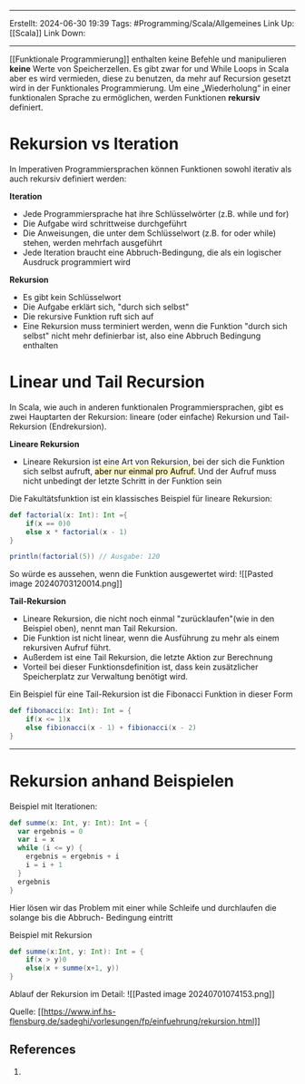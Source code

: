 
--- 
Erstellt: 2024-06-30    19:39 
Tags: #Programming/Scala/Allgemeines 
Link Up: [[Scala]]
Link Down:

--- 
[[Funktionale Programmierung]] enthalten keine Befehle und manipulieren **keine** Werte von Speicherzellen. Es gibt zwar for und While Loops in Scala aber es wird vermieden, diese zu benutzen, da mehr auf Recursion gesetzt wird in der Funktionales Programmierung. Um eine „Wiederholung“ in einer funktionalen Sprache zu ermöglichen, werden Funktionen **rekursiv** definiert.

# Rekursion vs Iteration
In Imperativen Programmiersprachen können Funktionen sowohl iterativ als auch rekursiv definiert werden:
  
**Iteration**
- Jede Programmiersprache hat ihre Schlüsselwörter (z.B. while und for)
- Die Aufgabe wird schrittweise durchgeführt
- Die Anweisungen, die unter dem Schlüsselwort (z.B. for oder while) stehen, werden mehrfach ausgeführt
- Jede Iteration braucht eine Abbruch-Bedingung, die als ein logischer Ausdruck programmiert wird

**Rekursion**
- Es gibt kein Schlüsselwort
- Die Aufgabe erklärt sich, "durch sich selbst"
- Die rekursive Funktion ruft sich auf
- Eine Rekursion muss terminiert werden, wenn die Funktion "durch sich selbst" nicht mehr definierbar ist, also eine Abbruch Bedingung enthalten

# Linear und Tail Recursion
In Scala, wie auch in anderen funktionalen Programmiersprachen, gibt es zwei Hauptarten der Rekursion: lineare (oder einfache) Rekursion und Tail-Rekursion (Endrekursion).

**Lineare Rekursion**
- Lineare Rekursion ist eine Art von Rekursion, bei der sich die Funktion sich selbst aufruft, <mark style="background: #FFF3A3A6;">aber nur einmal pro Aufruf.</mark> Und der Aufruf muss nicht unbedingt der letzte Schritt in der Funktion sein

Die Fakultätsfunktion ist ein klassisches Beispiel für lineare Rekursion:
```scala
def factorial(x: Int): Int ={
	if(x == 0)0
	else x * factorial(x - 1)	
}

println(factorial(5)) // Ausgabe: 120
```
So würde es aussehen, wenn die Funktion ausgewertet wird:
![[Pasted image 20240703120014.png]]

**Tail-Rekursion**
- Lineare Rekursion, die nicht noch einmal "zurücklaufen"(wie in den Beispiel oben), nennt man Tail Rekursion. 
- Die Funktion ist nicht linear, wenn die Ausführung zu mehr als einem rekursiven Aufruf führt. 
- Außerdem ist eine Tail Rekursion, die letzte Aktion zur Berechnung
- Vorteil bei dieser Funktionsdefinition ist, dass kein zusätzlicher Speicherplatz zur Verwaltung benötigt wird.


Ein Beispiel für eine Tail-Rekursion ist die Fibonacci Funktion in dieser Form
```scala
def fibonacci(x: Int): Int = {
	if(x <= 1)x
	else fibionacci(x - 1) + fibionacci(x - 2)
}
```

___

# Rekursion anhand Beispielen

Beispiel mit Iterationen:
```scala
def summe(x: Int, y: Int): Int = {  
  var ergebnis = 0  
  var i = x  
  while (i <= y) {  
    ergebnis = ergebnis + i  
    i = i + 1  
  }  
  ergebnis  
}
```
Hier lösen wir das Problem mit einer while Schleife und durchlaufen die solange bis die Abbruch- Bedingung eintritt

Beispiel mit Rekursion
```scala
def summe(x:Int, y: Int): Int = {
	if(x > y)0
	else(x + summe(x+1, y))
}
```

Ablauf der Rekursion im Detail:
![[Pasted image 20240701074153.png]]

Quelle: [[https://www.inf.hs-flensburg.de/sadeghi/vorlesungen/fp/einfuehrung/rekursion.html]]



## References
1. 
